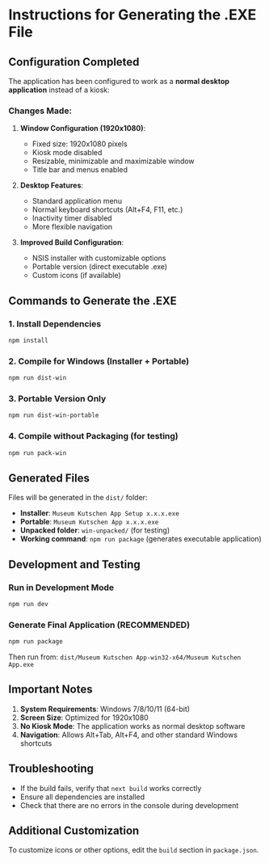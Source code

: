# Instructions for Generating the .EXE File

## Configuration Completed

The application has been configured to work as a **normal desktop application** instead of a kiosk:

### Changes Made:

1. **Window Configuration (1920x1080)**:
   - Fixed size: 1920x1080 pixels
   - Kiosk mode disabled
   - Resizable, minimizable and maximizable window
   - Title bar and menus enabled

2. **Desktop Features**:
   - Standard application menu
   - Normal keyboard shortcuts (Alt+F4, F11, etc.)
   - Inactivity timer disabled
   - More flexible navigation

3. **Improved Build Configuration**:
   - NSIS installer with customizable options
   - Portable version (direct executable .exe)
   - Custom icons (if available)

## Commands to Generate the .EXE

### 1. Install Dependencies
```bash
npm install
```

### 2. Compile for Windows (Installer + Portable)
```bash
npm run dist-win
```

### 3. Portable Version Only
```bash
npm run dist-win-portable
```

### 4. Compile without Packaging (for testing)
```bash
npm run pack-win
```

## Generated Files

Files will be generated in the `dist/` folder:

- **Installer**: `Museum Kutschen App Setup x.x.x.exe`
- **Portable**: `Museum Kutschen App x.x.x.exe`
- **Unpacked folder**: `win-unpacked/` (for testing)
- **Working command**: `npm run package` (generates executable application)

## Development and Testing

### Run in Development Mode
```bash
npm run dev
```

### Generate Final Application (RECOMMENDED)
```bash
npm run package
```
Then run from: `dist/Museum Kutschen App-win32-x64/Museum Kutschen App.exe`

## Important Notes

1. **System Requirements**: Windows 7/8/10/11 (64-bit)
2. **Screen Size**: Optimized for 1920x1080
3. **No Kiosk Mode**: The application works as normal desktop software
4. **Navigation**: Allows Alt+Tab, Alt+F4, and other standard Windows shortcuts

## Troubleshooting

- If the build fails, verify that `next build` works correctly
- Ensure all dependencies are installed
- Check that there are no errors in the console during development

## Additional Customization

To customize icons or other options, edit the `build` section in `package.json`.

